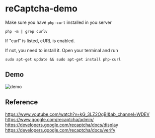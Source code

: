 # reCaptcha-demo

Make sure you have `php-curl` installed in you server
```
php -m | grep curlv
```
If "curl" is listed, cURL is enabled.

If not, you need to install it. Open your terminal and run
```
sudo apt-get update && sudo apt-get install php-curl
```
## Demo
![demo](https://github.com/user-attachments/assets/ce38cd44-b764-4d0c-b881-63fb3a26fa35)

## Reference
https://www.youtube.com/watch?v=kG_3LZ2OgBI&ab_channel=WDEV</br>
https://www.google.com/recaptcha/admin/</br>
https://developers.google.com/recaptcha/docs/display</br>
https://developers.google.com/recaptcha/docs/verify</br>
